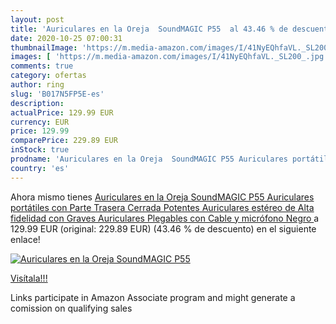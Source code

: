 ```yaml
---
layout: post
title: 'Auriculares en la Oreja  SoundMAGIC P55  al 43.46 % de descuento'
date: 2020-10-25 07:00:31
thumbnailImage: 'https://m.media-amazon.com/images/I/41NyEQhfaVL._SL200_.jpg'
images: [ 'https://m.media-amazon.com/images/I/41NyEQhfaVL._SL200_.jpg' ]
comments: true
category: ofertas
author: ring
slug: 'B017N5FP5E-es'
description:
actualPrice: 129.99 EUR
currency: EUR
price: 129.99
comparePrice: 229.89 EUR
inStock: true
prodname: 'Auriculares en la Oreja  SoundMAGIC P55 Auriculares portátiles con Parte Trasera Cerrada Potentes Auriculares estéreo de Alta fidelidad con Graves Auriculares Plegables con Cable y micrófono  Negro '
country: 'es'
---
```


Ahora mismo tienes [Auriculares en la Oreja  SoundMAGIC P55 Auriculares portátiles con Parte Trasera Cerrada Potentes Auriculares estéreo de Alta fidelidad con Graves Auriculares Plegables con Cable y micrófono  Negro ](https://www.amazon.es/dp/B017N5FP5E/?tag=tolees-21) a 129.99 EUR (original: 229.89 EUR) (43.46 %  de descuento) en el siguiente enlace!

[![Auriculares en la Oreja  SoundMAGIC P55 ](https://m.media-amazon.com/images/I/41NyEQhfaVL._SL200_.jpg)](https://www.amazon.es/dp/B017N5FP5E/?tag=tolees-21)

[Visítala!!!](https://www.amazon.es/dp/B017N5FP5E/?tag=tolees-21)

Links participate in Amazon Associate program and might generate a comission on qualifying sales
